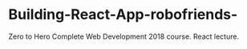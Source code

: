 # Building-React-App-robofriends-
Zero to Hero Complete Web Development 2018 course. React lecture.
